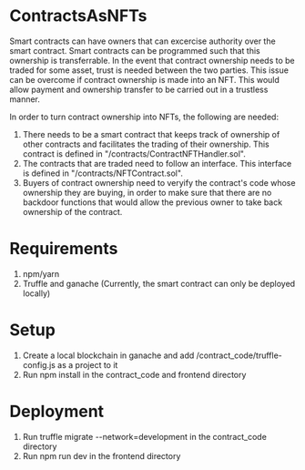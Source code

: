 # ContractsAsNFTs
Smart contracts can have owners that can excercise authority over the smart contract. Smart contracts can be programmed such that this ownership is transferrable. In the event that contract ownership needs to be traded for some asset, trust is needed between the two parties. This issue can be overcome if contract ownership is made into an NFT. This would allow payment and ownership transfer to be carried out in a trustless manner.

In order to turn contract ownership into NFTs, the following are needed:
1) There needs to be a smart contract that keeps track of ownership of other contracts and facilitates the trading of their ownership. This contract is defined in "/contracts/ContractNFTHandler.sol".
2) The contracts that are traded need to follow an interface. This interface is defined in "/contracts/NFTContract.sol".
3) Buyers of contract ownership need to veryify the contract's code whose ownership they are buying, in order to make sure that there are no backdoor functions that would allow the previous owner to take back ownership of the contract.

# Requirements
1) npm/yarn
2) Truffle and ganache (Currently, the smart contract can only be deployed locally)

# Setup
1) Create a local blockchain in ganache and add /contract_code/truffle-config.js as a project to it
2) Run npm install in the contract_code and frontend directory

# Deployment
1) Run truffle migrate --network=development in the contract_code directory
2) Run npm run dev in the frontend directory
